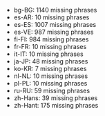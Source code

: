 - bg-BG: 1140 missing phrases
- es-AR: 10 missing phrases
- es-ES: 1007 missing phrases
- es-VE: 987 missing phrases
- fi-FI: 984 missing phrases
- fr-FR: 10 missing phrases
- it-IT: 10 missing phrases
- ja-JP: 48 missing phrases
- ko-KR: 7 missing phrases
- nl-NL: 10 missing phrases
- pl-PL: 10 missing phrases
- ru-RU: 59 missing phrases
- zh-Hans: 39 missing phrases
- zh-Hant: 175 missing phrases
